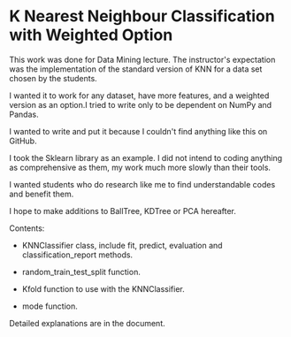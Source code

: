 # K Nearest Neighbour Classification with Weighted Option 

This work was done for Data Mining lecture. The instructor's expectation was the implementation of the standard version of KNN for a data set chosen by the students.

I wanted it to work for any dataset, have more features, and a weighted version as an option.I tried to write only to be dependent on NumPy and Pandas.

I wanted to write and put it because I couldn't find anything like this on GitHub.

I took the Sklearn library as an example. I did not intend to coding anything as comprehensive as them, my work much more slowly than their tools.

I wanted students who do research like me to find understandable codes and benefit them.

I hope to make additions to BallTree, KDTree or PCA hereafter.

Contents:

- KNNClassifier class, include fit, predict, evaluation and classification_report methods.

- random_train_test_split function.

- Kfold function to use with the KNNClassifier.

- mode function.

Detailed explanations are in the document.
